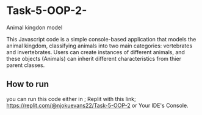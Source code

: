 # Task-5-OOP-2-
Animal kingdon model

This Javascript code is a simple console-based application that models the animal kingdom, classifying animals into two main categories: vertebrates and invertebrates. Users can create instances of different animals, and these objects (Animals) can inherit different characteristics from thier parent classes.

## How to run 
you can run this code either in ;
Replit with this link; https://replit.com/@njokuevans22/Task-5-OOP-2
or 
Your IDE's Console.


